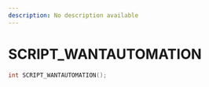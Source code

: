 ```yaml
---
description: No description available 
---
```


# SCRIPT_WANTAUTOMATION

```cpp
int SCRIPT_WANTAUTOMATION();
```
